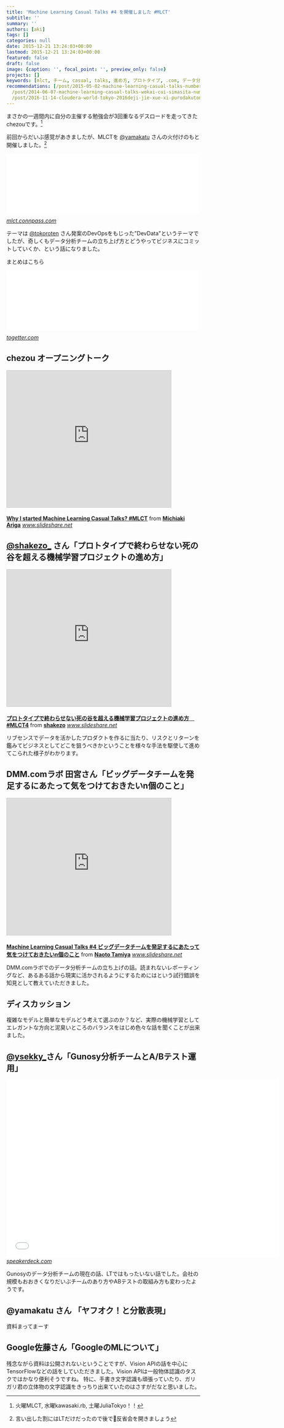 ```yaml
---
title: 'Machine Learning Casual Talks #4 を開催しました #MLCT'
subtitle: ''
summary: ''
authors: [aki]
tags: []
categories: null
date: 2015-12-21 13:24:03+00:00
lastmod: 2015-12-21 13:24:03+00:00
featured: false
draft: false
image: {caption: '', focal_point: '', preview_only: false}
projects: []
keywords: [mlct, チーム, casual, talks, 進め方, プロトタイプ, .com, データ分析, プロジェクト, slideshare]
recommendations: [/post/2015-05-02-machine-learning-casual-talks-number-3-lue-cheng-mlct-yarimasita-number-mlct/,
  /post/2014-06-07-machine-learning-casual-talks-wokai-cui-simasita-number-mlct/,
  /post/2016-11-14-cloudera-world-tokyo-2016deji-jie-xue-xi-purodakutonozuo-rifang-wohua-simasita-number-cwt2016/]
---
```

まさかの一週間内に自分の主催する勉強会が3回重なるデスロードを走ってきたchezouです。[^1] 

前回からだいぶ感覚があきましたが、MLCTを [@yamakatu](https://twitter.com/yamakatu) さんの火付けのもと開催しました。[^2] 

<iframe src="//hatenablog-parts.com/embed?url=http%3A%2F%2Fmlct.connpass.com%2Fevent%2F22192%2F" title="Machine Learning Casual Talks #4 (2015/12/15 19:00〜)" class="embed-card embed-webcard" scrolling="no" frameborder="0" style="display: block; width: 100%; height: 155px; max-width: 500px; margin: 10px 0px;"></iframe><cite class="hatena-citation"><a href="http://mlct.connpass.com/event/22192/">mlct.connpass.com</a></cite>

テーマは [@tokoroten](https://twitter.com/tokoroten) さん発案のDevOpsをもじった"DevData"というテーマでしたが、奇しくもデータ分析チームの立ち上げ方とどうやってビジネスにコミットしていくか、という話になりました。

まとめはこちら

<iframe src="//hatenablog-parts.com/embed?url=http%3A%2F%2Ftogetter.com%2Fli%2F913152" title="Machine Learning Casual Talks #4 " devdata class="embed-card embed-webcard" scrolling="no" frameborder="0" style="display: block; width: 100%; height: 155px; max-width: 500px; margin: 10px 0px;"></iframe><cite class="hatena-citation"><a href="http://togetter.com/li/913152">togetter.com</a></cite>

## chezou オープニングトーク

<iframe src="https://www.slideshare.net/slideshow/embed_code/key/847q2l4e4hjo1J" width="427" height="356" frameborder="0" marginwidth="0" marginheight="0" scrolling="no" style="border:1px solid #CCC; border-width:1px; margin-bottom:5px; max-width: 100%;" allowfullscreen> </iframe>

  **[Why I started Machine Learning Casual Talks? #MLCT](https://www.slideshare.net/chezou/why-i-started-machine-learning-casual-talks-mlct "Why I started Machine Learning Casual Talks? #MLCT")** from **[Michiaki Ariga](http://www.slideshare.net/chezou)** 
<cite class="hatena-citation"><a href="http://www.slideshare.net/chezou/why-i-started-machine-learning-casual-talks-mlct">www.slideshare.net</a></cite>
## [@shakezo\_](https://twitter.com/shakezo_) さん「プロトタイプで終わらせない死の谷を超える機械学習プロジェクトの進め方」

<iframe src="https://www.slideshare.net/slideshow/embed_code/key/26XX3PsrPymXgt" width="427" height="356" frameborder="0" marginwidth="0" marginheight="0" scrolling="no" style="border:1px solid #CCC; border-width:1px; margin-bottom:5px; max-width: 100%;" allowfullscreen> </iframe>

  **[プロトタイプで終わらせない死の谷を超える機械学習プロジェクトの進め方　#MLCT4](https://www.slideshare.net/shakezo/mlct4 "プロトタイプで終わらせない死の谷を超える機械学習プロジェクトの進め方　#MLCT4")** from **[shakezo](http://www.slideshare.net/shakezo)** 
<cite class="hatena-citation"><a href="http://www.slideshare.net/shakezo/mlct4">www.slideshare.net</a></cite>

リブセンスでデータを活かしたプロダクトを作るに当たり、リスクとリターンを鑑みてビジネスとしてどこを狙うべきかということを様々な手法を駆使して進めてこられた様子がわかります。

## DMM.comラボ 田宮さん「ビッグデータチームを発足するにあたって気をつけておきたいn個のこと」

<iframe src="https://www.slideshare.net/slideshow/embed_code/key/k3LALSG3EZO3xy" width="427" height="356" frameborder="0" marginwidth="0" marginheight="0" scrolling="no" style="border:1px solid #CCC; border-width:1px; margin-bottom:5px; max-width: 100%;" allowfullscreen> </iframe>

  **[Machine Learning Casual Talks #4 ビッグデータチームを発足するにあたって気をつけておきたいn個のこと](https://www.slideshare.net/naototamiya9/machine-learning-casual-talks-4-n "Machine Learning Casual Talks #4 ビッグデータチームを発足するにあたって気をつけておきたいn個のこと")** from **[Naoto Tamiya](http://www.slideshare.net/naototamiya9)** 
<cite class="hatena-citation"><a href="http://www.slideshare.net/naototamiya9/machine-learning-casual-talks-4-n">www.slideshare.net</a></cite>

DMM.comラボでのデータ分析チームの立ち上げの話。読まれないレポーティングなど、あるある話から現実に活かされるようにするためにはという試行錯誤を知見として教えていただきました。

## ディスカッション

複雑なモデルと簡単なモデルどう考えて選ぶのか？など、実際の機械学習としてエレガントな方向と泥臭いところのバランスをはじめ色々な話を聞くことが出来ました。

## [@ysekky\_](https://twitter.com/ysekky_)さん「Gunosy分析チームとA/Bテスト運用」

<iframe allowfullscreen="true" allowtransparency="true" frameborder="0" height="463" id="talk_frame_323240" mozallowfullscreen="true" src="//speakerdeck.com/player/9f166423056e48d9b482b95faf748644" style="border:0; padding:0; margin:0; background:transparent;" webkitallowfullscreen="true" width="710"></iframe><cite class="hatena-citation"><a href="https://speakerdeck.com/ysekky/ab-testing-in-gusnoy">speakerdeck.com</a></cite>

Gunosyのデータ分析チームの現在の話、LTではもったいない話でした。会社の規模もおおきくなりだいぶチームのあり方やABテストの取組み方も変わったようです。

## @yamakatu さん 「ヤフオク！と分散表現」

資料まってまーす

## Google佐藤さん「GoogleのMLについて」

残念ながら資料は公開されないということですが、Vision APIの話を中心にTensorFlowなどの話をしていただきました。Vision APIは一般物体認識のタスクではかなり便利そうですね。 特に、手書き文字認識も頑張っていたり、ガリガリ君の立体物の文字認識をきっちり出来ていたのはさすがだなと思いました。

[^1]: 火曜MLCT, 水曜kawasaki.rb, 土曜JuliaTokyo！！

[^2]: 言い出した割にはLTだけだったので後で🍣反省会を開きましょう


